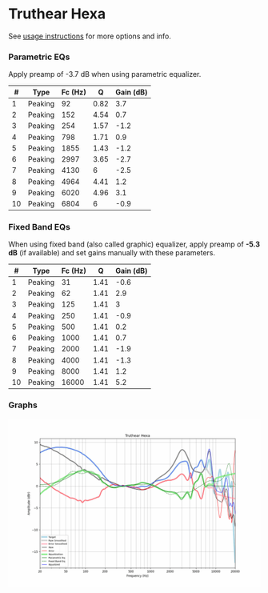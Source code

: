 # Truthear Hexa
See [usage instructions](https://github.com/jaakkopasanen/AutoEq#usage) for more options and info.

### Parametric EQs
Apply preamp of -3.7 dB when using parametric equalizer.

|   # | Type    |   Fc (Hz) |    Q |   Gain (dB) |
|-----|---------|-----------|------|-------------|
|   1 | Peaking |        92 | 0.82 |         3.7 |
|   2 | Peaking |       152 | 4.54 |         0.7 |
|   3 | Peaking |       254 | 1.57 |        -1.2 |
|   4 | Peaking |       798 | 1.71 |         0.9 |
|   5 | Peaking |      1855 | 1.43 |        -1.2 |
|   6 | Peaking |      2997 | 3.65 |        -2.7 |
|   7 | Peaking |      4130 | 6    |        -2.5 |
|   8 | Peaking |      4964 | 4.41 |         1.2 |
|   9 | Peaking |      6020 | 4.96 |         3.1 |
|  10 | Peaking |      6804 | 6    |        -0.9 |

### Fixed Band EQs
When using fixed band (also called graphic) equalizer, apply preamp of **-5.3 dB** (if available) and set gains manually with these parameters.

|   # | Type    |   Fc (Hz) |    Q |   Gain (dB) |
|-----|---------|-----------|------|-------------|
|   1 | Peaking |        31 | 1.41 |        -0.6 |
|   2 | Peaking |        62 | 1.41 |         2.9 |
|   3 | Peaking |       125 | 1.41 |         3   |
|   4 | Peaking |       250 | 1.41 |        -0.9 |
|   5 | Peaking |       500 | 1.41 |         0.2 |
|   6 | Peaking |      1000 | 1.41 |         0.7 |
|   7 | Peaking |      2000 | 1.41 |        -1.9 |
|   8 | Peaking |      4000 | 1.41 |        -1.3 |
|   9 | Peaking |      8000 | 1.41 |         1.2 |
|  10 | Peaking |     16000 | 1.41 |         5.2 |

### Graphs
![](./Truthear%20Hexa.png)
